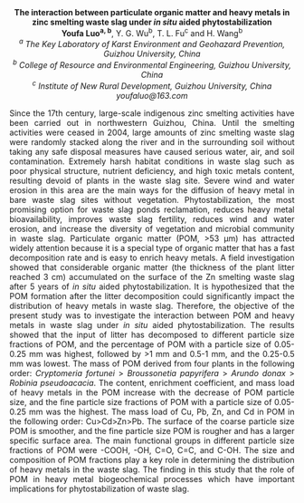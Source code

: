 <center><strong>The interaction between particulate organic matter and heavy metals in
zinc smelting waste slag under <i>in situ</i> aided phytostabilization</strong>

<center><strong>Youfa Luo<sup>a, b</sup></strong>, Y. G. Wu<sup>b</sup>, T. L. Fu<sup>c</sup> and H. Wang<sup>b</sup>

<center><i><sup>a</sup> The Key Laboratory of Karst Environment and Geohazard Prevention,
Guizhou University, China</i>

<center><i><sup>b</sup> College of Resource and Environmental Engineering, Guizhou
University, China</i>

<center><i><sup>c</sup> Institute of New Rural Development, Guizhou University, China</i>

<center><i>youfaluo@163.com</i>

<p style=text-align:justify>Since the 17th century, large-scale indigenous zinc smelting activities
have been carried out in northwestern Guizhou, China. Until the smelting
activities were ceased in 2004, large amounts of zinc smelting waste
slag were randomly stacked along the river and in the surrounding soil
without taking any safe disposal measures have caused serious water,
air, and soil contamination. Extremely harsh habitat conditions in waste
slag such as poor physical structure, nutrient deficiency, and high
toxic metals content, resulting devoid of plants in the waste slag site.
Severe wind and water erosion in this area are the main ways for the
diffusion of heavy metal in bare waste slag sites without vegetation.
Phytostabilization, the most promising option for waste slag ponds
reclamation, reduces heavy metal bioavailability, improves waste slag
fertility, reduces wind and water erosion, and increase the diversity of
vegetation and microbial community in waste slag. Particulate organic
matter (POM, &gt;53 μm) has attracted widely attention because it is a
special type of organic matter that has a fast decomposition rate and is
easy to enrich heavy metals. A field investigation showed that
considerable organic matter (the thickness of the plant litter reached 3
cm) accumulated on the surface of the Zn smelting waste slag after 5
years of <i>in situ</i> aided phytostabilization. It is hypothesized that the
POM formation after the litter decomposition could significantly impact
the distribution of heavy metals in waste slag. Therefore, the objective
of the present study was to investigate the interaction between POM and
heavy metals in waste slag under <i>in situ</i> aided phytostabilization. The
results showed that the input of litter has decomposed to different
particle size fractions of POM, and the percentage of POM with a
particle size of 0.05-0.25 mm was highest, followed by &gt;1 mm and
0.5-1 mm, and the 0.25-0.5 mm was lowest. The mass of POM derived from
four plants in the following order: <i>Cryptomeria fortunei</i> &gt;
<i>Broussonetia papyrifera</i> &gt; <i>Arundo donax</i> &gt; <i>Robinia
pseudoacacia</i>. The content, enrichment coefficient, and mass load of
heavy metals in the POM increase with the decrease of POM particle size,
and the fine particle size fractions of POM with a particle size of
0.05-0.25 mm was the highest. The mass load of Cu, Pb, Zn, and Cd in POM
in the following order: Cu&gt;Cd&gt;Zn&gt;Pb. The surface of the coarse
particle size POM is smoother, and the fine particle size POM is rougher
and has a larger specific surface area. The main functional groups in
different particle size fractions of POM were -COOH, -OH, C=O, C=C, and
C-OH. The size and composition of POM fractions play a key role in
determining the distribution of heavy metals in the waste slag. The
finding in this study that the role of POM in heavy metal biogeochemical
processes which have important implications for phytostabilization of
waste slag.

